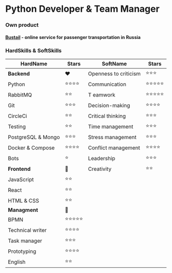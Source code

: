 #  __Python Developer & Team Manager__
### Own product
#### [__Bustail__](https://bustail.online) - online service for passenger transportation in Russia

### __HardSkills__ & __SoftSkills__
| HardName | Stars | SoftName | Stars |
| --------- | --------- | ----------- | ------------ |
| __Backend__ | ❤️ | Openness to criticism | ⭐⭐⭐
| Python | ⭐⭐⭐⭐| Communication | ⭐⭐⭐⭐⭐
| RabbitMQ | ⭐⭐| T eamwork |  ⭐⭐⭐⭐⭐
| Git | ⭐⭐⭐| Decision-making | ⭐⭐⭐⭐
| CircleCi | ⭐⭐ | Critical thinking | ⭐⭐⭐
| Testing | ⭐⭐ | Time management | ⭐⭐⭐
| PostgreSQL & Mongo | ⭐⭐⭐ | Stress management | ⭐⭐⭐
| Docker & Compose | ⭐⭐⭐⭐ | Conflict management | ⭐⭐⭐⭐
| Bots | ⭐ | Leadership | ⭐⭐⭐
| __Frontend__ | 🦧| Creativity | ⭐⭐
| JavaScript | ⭐⭐
| React | ⭐⭐
| HTML & CSS | ⭐⭐
| __Managment__ | 💬
| BPMN | ⭐⭐⭐⭐⭐
| Technical writer | ⭐⭐⭐⭐
| Task manager | ⭐⭐⭐
| Prototyping | ⭐⭐⭐⭐
| English | ⭐⭐
